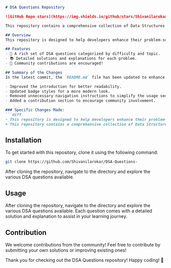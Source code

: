 ```markdown
# DSA Questions Repository

![GitHub Repo stars](https://img.shields.io/github/stars/Shivanilarokar/DSA-Questions-) ![GitHub forks](https://img.shields.io/github/forks/Shivanilarokar/DSA-Questions-) ![GitHub issues](https://img.shields.io/github/issues/Shivanilarokar/DSA-Questions-)

This repository contains a comprehensive collection of Data Structures and Algorithms (DSA) questions along with solutions and explanations to facilitate learning and practice for developers at all levels.

## Overview
This repository is designed to help developers enhance their problem-solving skills through a rich set of DSA questions categorized by difficulty and topic. Detailed solutions and explanations are provided for each problem to help users understand the concepts.

## Features
- 🌟 A rich set of DSA questions categorized by difficulty and topic.
- 📚 Detailed solutions and explanations for each problem.
- 🤝 Community contributions are encouraged!

## Summary of the Changes
In the latest commit, the `README.md` file has been updated to enhance clarity and provide better insights into the repository's purpose and features. The following changes were made:

- Improved the introduction for better readability.
- Updated badge styles for a more modern look.
- Removed unnecessary navigation instructions to simplify the usage section.
- Added a contribution section to encourage community involvement.

### Specific Changes Made:
```diff
- This repository is designed to help developers enhance their problem-solving skills through a wide array of Data Structures and Algorithms (DSA) questions.
+ This repository contains a comprehensive collection of Data Structures and Algorithms (DSA) questions along with solutions and explanations to facilitate learning and practice for developers at all levels.
```

## Installation
To get started with this repository, clone it using the following command:
```bash
git clone https://github.com/Shivanilarokar/DSA-Questions-
```
After cloning the repository, navigate to the directory and explore the various DSA questions available.

## Usage
After cloning the repository, navigate to the directory and explore the various DSA questions available. Each question comes with a detailed solution and explanation to assist in your learning journey.

## Contribution
We welcome contributions from the community! Feel free to contribute by submitting your own solutions or improving existing ones!

Thank you for checking out the DSA Questions repository! Happy coding! 🎉
```